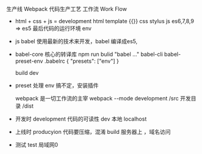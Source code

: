 生产线 Webpack 代码生产工艺  工作流 Work Flow

- html + css + js = development
    html template {{}}
    css stylus
    js es6,7,8,9 => es5
最后代码的运行环境 env 

- js 
  babel
  使用最新的技术来开发，babel 编译成es5,

- babel-core 核心的转译库
  npm run bulid "babel ..."
  babel-cli
  babel-preset-env .babelrc
  {
      "presets": ["env"]
  }

  build
  dev

- preset 处理
  env 搞不定，安装插件

  webpack 是一切工作流的主宰
    webpack --mode development
    /src 开发目录
    /dist 

- 开发时  development 代码的可读性 dev 本地 localhost
- 上线时 producyion 代码要压缩，混淆 build  服务器上 ，域名访问
- 测试 test 局域网0